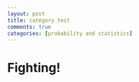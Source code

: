 ```yaml
---
layout: post
title: category test
comments: true
categories: [probability and statistics]
---
```


# Fighting!
